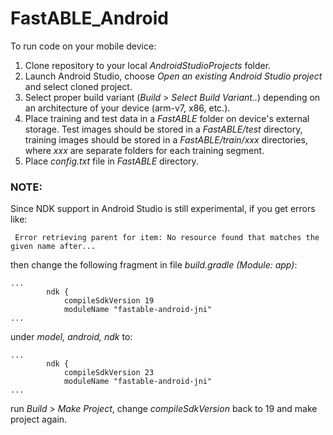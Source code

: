 # FastABLE_Android

To run code on your mobile device:  
1. Clone repository to your local _AndroidStudioProjects_ folder.  
2. Launch Android Studio, choose _Open an existing Android Studio project_ and select cloned project.  
3. Select proper build variant (_Build_ > _Select Build Variant.._) depending on an architecture of your device (arm-v7, x86, etc.).  
4. Place training and test data in a _FastABLE_ folder on device's external storage. Test images should be stored in a _FastABLE/test_ directory, training images should be stored in a _FastABLE/train/xxx_ directories, where _xxx_ are separate folders for each training segment.  
5. Place _config.txt_ file in _FastABLE_ directory.  


### NOTE:
Since NDK support in Android Studio is still experimental, if you get errors like:
```
 Error retrieving parent for item: No resource found that matches the given name after...
```
then change the following fragment in file _build.gradle (Module: app)_:
```
...
        ndk {
            compileSdkVersion 19
            moduleName "fastable-android-jni"
...
```
under _model, android, ndk_ to:
```
...
        ndk {
            compileSdkVersion 23
            moduleName "fastable-android-jni"
...
```
run _Build_ > _Make Project_, change _compileSdkVersion_ back to 19 and make project again.

